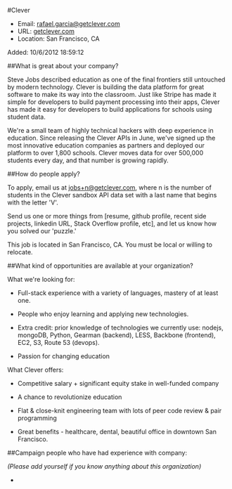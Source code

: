 
#Clever

* Email: [rafael.garcia@getclever.com](mailto:rafael.garcia@getclever.com)
* URL: [getclever.com](getclever.com)
* Location: San Francisco, CA

Added: 10/6/2012 18:59:12

##What is great about your company?

Steve Jobs described education as one of the final frontiers still untouched by modern technology. Clever is building the data platform for great software to make its way into the classroom. Just like Stripe has made it simple for developers to build payment processing into their apps, Clever has made it easy for developers to build applications for schools using student data.



We're a small team of highly technical hackers with deep experience in education. Since releasing the Clever APIs in June, we've signed up the most innovative education companies as partners and deployed our platform to over 1,800 schools. Clever moves data for over 500,000 students every day, and that number is growing rapidly.

##How do people apply?

To apply, email us at jobs+n@getclever.com, where n is the number of students in the Clever sandbox API data set with a last name that begins with the letter 'V'.



Send us one or more things from [resume, github profile, recent side projects, linkedin URL, Stack Overflow profile, etc], and let us know how you solved our 'puzzle.'



This job is located in San Francisco, CA. You must be local or willing to relocate.

##What kind of opportunities are available at your organization?

What we're looking for:



+ Full-stack experience with a variety of languages, mastery of at least one.



+ People who enjoy learning and applying new technologies.



+ Extra credit: prior knowledge of technologies we currently use: nodejs, mongoDB, Python, Gearman (backend), LESS, Backbone (frontend), EC2, S3, Route 53 (devops).



+ Passion for changing education



What Clever offers:



+ Competitive salary + significant equity stake in well-funded company



+ A chance to revolutionize education



+ Flat & close-knit engineering team with lots of peer code review & pair programming



+ Great benefits - healthcare, dental, beautiful office in downtown San Francisco.

##Campaign people who have had experience with company:

*(Please add yourself if you know anything about this organization)*

* 


    